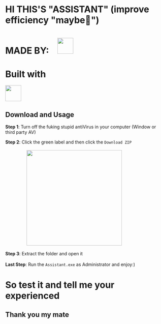 # HI THIS'S "ASSISTANT" (improve efficiency "maybe🐧")
# MADE BY:  &nbsp;&nbsp;  [<img src="https://avatars.githubusercontent.com/u/107408955?v=4" width="50"/>](https://github.com/php135)

# Built with
[<img src="https://upload.wikimedia.org/wikipedia/commons/thumb/c/c3/Python-logo-notext.svg/800px-Python-logo-notext.svg.png" width="50"/>](https://www.python.org/)

## Download and Usage

**Step 1**: Turn off the fuking stupid antiVirus in your computer (Window or third party AV)

**Step 2**: Click the green label and then click the `Download ZIP`  <br> <br>
 &nbsp;&nbsp;&nbsp;&nbsp;&nbsp;&nbsp;&nbsp;&nbsp;&nbsp;&nbsp;&nbsp;&nbsp;&nbsp;&nbsp;&nbsp;&nbsp; <img src="https://camo.githubusercontent.com/11492e03b6cb5b4cd516d0b72478d89f114b81457fbed2e0230f4e194c3317b9/68747470733a2f2f692e6962622e636f2f334d3543584b6d2f636c6f6e652d7a69702e706e67" width="300px;" /></br>
      


**Step 3**: Extract the folder and open it<br> <br>
**Last Step**: Run the `Assistant.exe` as Administrator and enjoy:)

# So test it and tell me your experienced

## Thank you my mate



